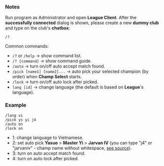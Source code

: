 ### Notes

Run program as Administrator and open **League Client**. After the **successfully connected** dialog is shown,
please create a new **dummy club** and type on the club's **chatbox**:
```
/?
```

Common commands:
- `/?` or `/help` -> show command list.
- `/? [command]` -> show command guide.
- `/auto` -> turn on/off auto accept match found.
- `/pick [name1] [name2]...` -> auto pick your selected champion (by order) when **Champ Select** starts.
- `/lock` -> turn on/off auto lock after picked.
- `lang [id]` -> change language (the default is based on **League**'s language).

### Example
```
/lang vi
/pick ys yi j4
/auto on
/lock on
```
- 1: change language to Vietnamese.
- 2: set auto pick **Yasuo** > **Master Yi** > **Jarvan IV** (you can type "j4" or "jarvaniv" - champ name without whitespace, [see source](https://github.com/nomi-san/yasuo/blob/eb286e5093a2f2c664eefa79bf5c527864593319/yasharp/src/WashingPole.cs#L268)).
- 3: turn on auto accept match found.
- 4: turn on auto lock after picked.
